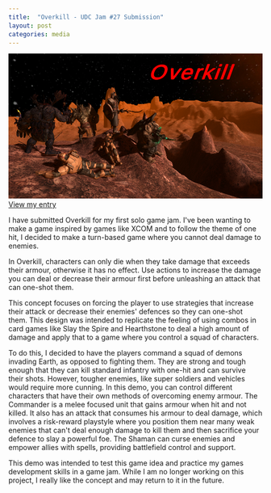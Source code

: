 ```yaml
---
title:  "Overkill - UDC Jam #27 Submission"
layout: post
categories: media
---
```


![Splash Image](https://raw.githubusercontent.com/andrewscott02/andrewscott02.github.io/master/_posts/Images/OverkillSplashImage.png)
[View my entry](https://andrewjscott02.itch.io/overkill)


I have submitted Overkill for my first solo game jam. I've been wanting to make a game inspired by games like XCOM and to follow the theme of one hit, I decided to make a turn-based game where you cannot deal damage to enemies. 

In Overkill, characters can only die when they take damage that exceeds their armour, otherwise it has no effect. Use actions to increase the damage you can deal or decrease their armour first before unleashing an attack that can one-shot them.

This concept focuses on forcing the player to use strategies that increase their attack or decrease their enemies' defences so they can one-shot them. This design was intended to replicate the feeling of using combos in card games like Slay the Spire and Hearthstone to deal a high amount of damage and apply that to a game where you control a squad of characters.

To do this, I decided to have the players command a squad of demons invading Earth, as opposed to fighting them. They are strong and tough enough that they can kill standard infantry with one-hit and can survive their shots. However, tougher enemies, like super soldiers and vehicles would require more cunning. In this demo, you can control different characters that have their own methods of overcoming enemy armour. The Commander is a melee focused unit that gains armour when hit and not killed. It also has an attack that consumes his armour to deal damage, which involves a risk-reward playstyle where you position them near many weak enemies that can't deal enough damage to kill them and then sacrifice your defence to slay a powerful foe. The Shaman can curse enemies and empower allies with spells, providing battlefield control and support.

This demo was intended to test this game idea and practice my games development skills in a game jam. While I am no longer working on this project, I really like the concept and may return to it in the future.
